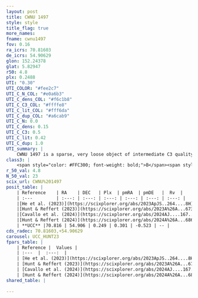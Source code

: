 ```yaml
---
layout: post
title: CWNU 1497
style: style
title_flag: true
more_names: 
fname: cwnu1497
fov: 0.16
ra_icrs: 70.81603
de_icrs: 54.90629
glon: 152.24378
glat: 5.82947
r50: 4.8
plx: 0.2488
UTI: "0.30"
UTI_COLOR: "#fee2c7"
UTI_C_N_COL: "#e0a6b3"
UTI_C_dens_COL: "#f6c1b8"
UTI_C_C3_COL: "#ffffe8"
UTI_C_lit_COL: "#fff6da"
UTI_C_dup_COL: "#a6cab9"
UTI_C_N: 0.0
UTI_C_dens: 0.15
UTI_C_C3: 0.5
UTI_C_lit: 0.42
UTI_C_dup: 1.0
UTI_summary: |
    CWNU 1497 is a sparse, very loose object of intermediate C3 quality. It was recently reported in the literature.<br><br><span style="color: #99180f; font-weight: bold;">Warning: </span>contains less than 25 stars with <i>P>0.5</i> estimated.
class3: |
    <span style="color: #FFC300; font-weight: bold;">B</span><span style="color: #FFC300; font-weight: bold;">B</span>
r_50_val: 4.8
N_50_val: 23
scix_url: CWNU%201497
posit_table: |
    | Reference    | RA    | DEC   | Plx  | pmRA  | pmDE   |  Rv  |
    | :---         | :---: | :---: | :---: | :---: | :---: | :---: |
    |[He et al. (2023)](https://scixplorer.org/abs/2023ApJS..264....8H) | 70.786 | 54.881 | 0.254 | 0.299 | -0.505 | -30.06 |
    |[Hunt & Reffert (2023)](https://scixplorer.org/abs/2023A%26A...673A.114H) | 70.798 | 54.913 | 0.24 | 0.298 | -0.494 | -- |
    |[Cavallo et al. (2024)](https://scixplorer.org/abs/2024AJ....167...12C) | 70.816 | 54.914 | 0.237 | -- | -- | -- |
    |[Hunt & Reffert (2024)](https://scixplorer.org/abs/2024A%26A...686A..42H) | 70.798 | 54.913 | 0.24 | 0.298 | -0.494 | -- |
    | **UCC** |70.816 | 54.906 | 0.249 | 0.301 | -0.523 | -- | 
cds_radec: 70.81603,+54.90629
carousel: UCC_HUNT23
fpars_table: |
    | Reference |  Values |
    | :---  |  :---:  |
    | [He et al. (2023)](https://scixplorer.org/abs/2023ApJS..264....8H) | `A0=1.7, m-M=12.6, logAge=8.7` |
    | [Hunt & Reffert (2023)](https://scixplorer.org/abs/2023A%26A...673A.114H) | `AV50=1.819, diffAV50=1.274, MOD50=12.965, logAge50=8.094` |
    | [Cavallo et al. (2024)](https://scixplorer.org/abs/2024AJ....167...12C) | `AV50=1.64, dMod50=12.49, logAge50=8.01, [Fe/H]50=0.07` |
    | [Hunt & Reffert (2024)](https://scixplorer.org/abs/2024A%26A...686A..42H) | `MassJ=227.004` |
shared_table: |
    
---
```

